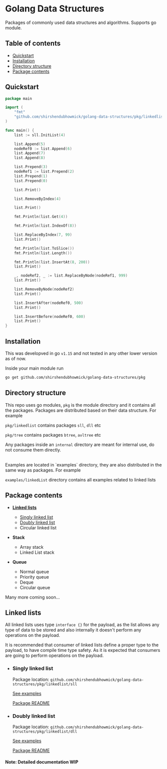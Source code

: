 # Golang Data Structures

Packages of commonly used data structures and algorithms. Supports go module.

## Table of contents
* [Quickstart](#Quickstart)
* [Installation](#Installation)
* [Directory structure](#Directory-structure)
* [Package contents](#Package-contents)

## Quickstart

```go
package main

import (
	"fmt"
	"github.com/shirshendubhowmick/golang-data-structures/pkg/linkedlist/sll"
)

func main() {
	list := sll.InitList(4)

	list.Append(5)
	nodeRef0 := list.Append(6)
	list.Append(7)
	list.Append(8)

	list.Prepend(3)
	nodeRef1 := list.Prepend(2)
	list.Prepend(1)
	list.Prepend(0)

	list.Print()

	list.RemoveByIndex(4)

	list.Print()

	fmt.Println(list.Get(4))

	fmt.Println(list.IndexOf(8))

	list.ReplaceByIndex(7, 99)
	list.Print()

	fmt.Println(list.ToSlice())
	fmt.Println(list.Length())

	fmt.Println(list.InsertAt(8, 200))
	list.Print()

	_, nodeRef2, _ := list.ReplaceByNode(nodeRef1, 999)
	list.Print()

	list.RemoveByNode(nodeRef2)
	list.Print()

	list.InsertAfter(nodeRef0, 500)
	list.Print()

	list.InsertBefore(nodeRef0, 600)
	list.Print()
}
```

## Installation
This was developved in go `v1.15` and not tested in any other lower version as of now.

Inside your main module run

```bash
go get github.com/shirshendubhowmick/golang-data-structures/pkg
```


## Directory structure

This repo uses go modules, `pkg` is the module directory and it contains all the packages.
Packages are distributed based on their data structure.
For example

`pkg/linkedlist` contains packages `sll`, `dll` etc

`pkg/tree` contains packages `btree`, `avltree` etc

Any packages inside an `internal` directory are meant for internal use, do not consume them directly.

<br>
Examples are located in `examples` directory, they are also distributed in the same way as packages.
For example

`examples/linkedList` directory contains all examples related to linked lists

## Package contents

* [**Linked lists**](#Linked-lists)
  * [Singly linked list](#Singly-linked-list)
  * [Doubly linked list](#Doubly-linked-list)
  * Circular linked list

* **Stack**
  * Array stack
  * Linked List stack

* **Queue**
  * Normal queue
  * Priority queue
  * Deque
  * Circular queue

Many more coming soon...


## Linked lists
All linked lists uses type `interface {}` for the payload, as the list allows any type of data to be stored and also internally it doesn't perform any operations on the payload.

It is recommended that consumer of linked lists define a proper type to the payload, to have compile time type safety. As it is expected that consumers are going to perform operations on the payload.

* ### Singly linked list
  Package location:
 `github.com/shirshendubhowmick/golang-data-structures/pkg/linkedlist/sll`

  [See examples](examples/linkedList/singlyLinkedList/)
	
	[Package README](pkg/linkedlist/sll)


* ### Doubly linked list
  Package location:
 `github.com/shirshendubhowmick/golang-data-structures/pkg/linkedlist/dll`

  [See examples](examples/linkedList/doublyLinkedList/)
	
	[Package README](pkg/linkedlist/sll)
  
  

#### Note: Detailed documentation WIP
